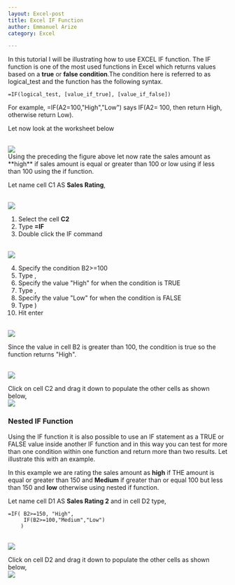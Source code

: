 ```yaml
---
layout: Excel-post
title: Excel IF Function
author: Emmanuel Arize
category: Excel

---
```

In this tutorial I will be illustrating how to use EXCEL IF function. The IF function is one of the most used functions in Excel which returns values based on a **true** or **false condition**.The condition here is referred to as logical_test and the function has the following syntax.

```
=IF(logical_test, [value_if_true], [value_if_false])
```

For example, =IF(A2=100,"High","Low") says IF(A2= 100, then return High, otherwise return Low).

Let now look at the worksheet below

<br>
<img class="w3-center" src="{{'assets/images/Excel/if1.jpg'|relative_url}}">
<br>
Using the preceding the figure above let now rate the sales amount as **high** if sales amount is equal or greater than 100 or low using if less than 100 using the if function.

Let name cell C1 AS **Sales Rating**,

<br>
<img class="w3-center" src="{{'assets/images/Excel/if2.jpg'|relative_url}}">
<br>

 1. Select the cell **C2**
 2. Type **=IF**
 3. Double click the IF command


 <br>
 <img class="w3-center" src="{{'assets/images/Excel/if3.jpg'|relative_url}}">
 <br>

 4. Specify the condition B2>=100
 5. Type ,
 6. Specify the value "High" for when the condition is TRUE
 7. Type ,
 8. Specify the value "Low" for when the condition is FALSE
 9. Type )
 10. Hit enter

 <br>
 <img class="w3-center" src="{{'assets/images/Excel/if4.jpg'|relative_url}}">
 <br>

Since the value in cell B2 is greater than 100, the condition is true so the function returns "High".

<br>
<img class="w3-center" src="{{'assets/images/Excel/if5.jpg'|relative_url}}">
<br>

Click on cell C2 and drag it down to populate the other cells as shown below,
<br>
<img class="w3-center" src="{{'assets/images/Excel/if6.jpg'|relative_url}}">
<br>


### Nested IF Function
Using the IF function it is also possible to use an IF statement as a TRUE or FALSE value inside another IF function and in this way you can test for more than one condition within one function and return more than two results. Let illustrate this with an example.

In this example we are rating the sales amount as **high** if THE amount is equal or greater than 150 and **Medium** if greater than or equal 100 but less than 150 and **low** otherwise using nested if function.

Let name cell D1 AS **Sales Rating 2** and in cell D2 type,

```
=IF( B2>=150, "High",
     IF(B2>=100,"Medium","Low")
    )
```
<br>
<img class="w3-center" src="{{'assets/images/Excel/if7.jpg'|relative_url}}">
<br>

Click on cell D2 and drag it down to populate the other cells as shown below,
<br>
<img class="w3-center" src="{{'assets/images/Excel/if8.jpg'|relative_url}}">
<br>
